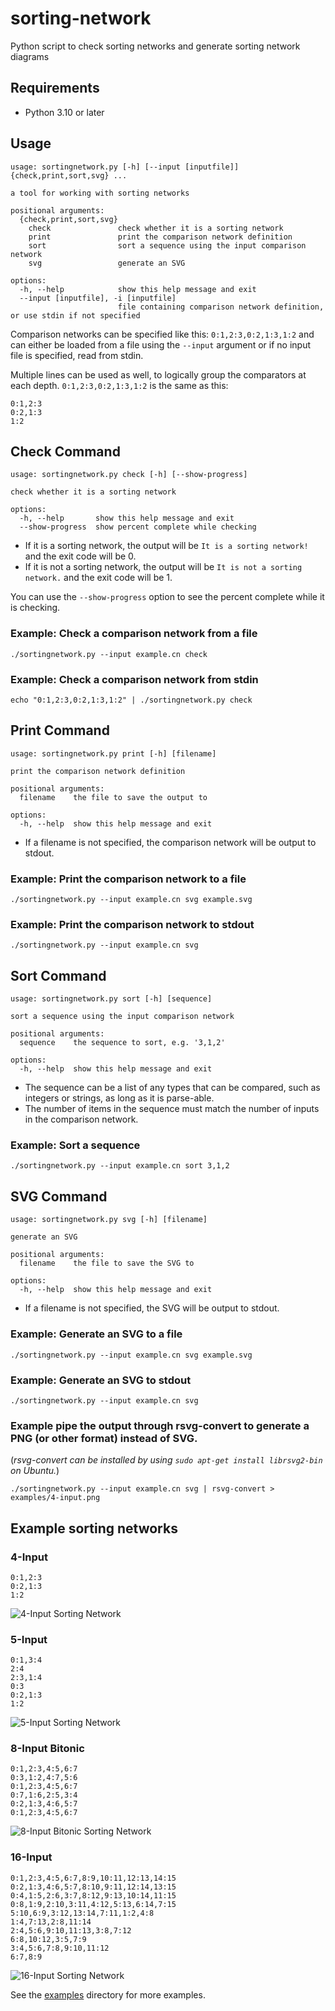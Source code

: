 # sorting-network
Python script to check sorting networks and generate sorting network diagrams

## Requirements

* Python 3.10 or later

## Usage

```text
usage: sortingnetwork.py [-h] [--input [inputfile]] {check,print,sort,svg} ...

a tool for working with sorting networks

positional arguments:
  {check,print,sort,svg}
    check               check whether it is a sorting network
    print               print the comparison network definition
    sort                sort a sequence using the input comparison network
    svg                 generate an SVG

options:
  -h, --help            show this help message and exit
  --input [inputfile], -i [inputfile]
                        file containing comparison network definition, or use stdin if not specified
```

Comparison networks can be specified like this: `0:1,2:3,0:2,1:3,1:2` and can either be loaded from a file using the `--input` argument or if no input file is specified, read from stdin.

Multiple lines can be used as well, to logically group the comparators at each depth. `0:1,2:3,0:2,1:3,1:2` is the same as this:
```text
0:1,2:3
0:2,1:3
1:2
```

## Check Command
```text
usage: sortingnetwork.py check [-h] [--show-progress]

check whether it is a sorting network

options:
  -h, --help       show this help message and exit
  --show-progress  show percent complete while checking
```

* If it is a sorting network, the output will be `It is a sorting network!` and the exit code will be 0.   
* If it is not a sorting network, the output will be `It is not a sorting network.` and the exit code will be 1.

You can use the `--show-progress` option to see the percent complete while it is checking.

### Example: Check a comparison network from a file
```shell
./sortingnetwork.py --input example.cn check
```

### Example: Check a comparison network from stdin
```shell
echo "0:1,2:3,0:2,1:3,1:2" | ./sortingnetwork.py check
```

## Print Command
```text
usage: sortingnetwork.py print [-h] [filename]

print the comparison network definition

positional arguments:
  filename    the file to save the output to

options:
  -h, --help  show this help message and exit
```    

* If a filename is not specified, the comparison network will be output to stdout.

### Example: Print the comparison network to a file
```shell
./sortingnetwork.py --input example.cn svg example.svg
```

### Example: Print the comparison network to stdout
```shell
./sortingnetwork.py --input example.cn svg
```

## Sort Command
```text
usage: sortingnetwork.py sort [-h] [sequence]

sort a sequence using the input comparison network

positional arguments:
  sequence    the sequence to sort, e.g. '3,1,2'

options:
  -h, --help  show this help message and exit
```

* The sequence can be a list of any types that can be compared, such as integers or strings, as long as it is parse-able.
* The number of items in the sequence must match the number of inputs in the comparison network.

### Example: Sort a sequence
```shell
./sortingnetwork.py --input example.cn sort 3,1,2
```

## SVG Command
```text
usage: sortingnetwork.py svg [-h] [filename]

generate an SVG

positional arguments:
  filename    the file to save the SVG to

options:
  -h, --help  show this help message and exit
```

* If a filename is not specified, the SVG will be output to stdout.

### Example: Generate an SVG to a file
```shell
./sortingnetwork.py --input example.cn svg example.svg
```

### Example: Generate an SVG to stdout
```shell
./sortingnetwork.py --input example.cn svg
```

### Example pipe the output through rsvg-convert to generate a PNG (or other format) instead of SVG.
(*rsvg-convert can be installed by using `sudo apt-get install librsvg2-bin` on Ubuntu.*)

```shell    
./sortingnetwork.py --input example.cn svg | rsvg-convert > examples/4-input.png
```

## Example sorting networks

### 4-Input
```text
0:1,2:3
0:2,1:3
1:2
```

![4-Input Sorting Network](examples/4-input.png)

### 5-Input
```text
0:1,3:4
2:4
2:3,1:4
0:3
0:2,1:3
1:2
```

![5-Input Sorting Network](examples/5-input.png)

### 8-Input Bitonic
```text
0:1,2:3,4:5,6:7
0:3,1:2,4:7,5:6
0:1,2:3,4:5,6:7
0:7,1:6,2:5,3:4
0:2,1:3,4:6,5:7
0:1,2:3,4:5,6:7
```
![8-Input Bitonic Sorting Network](examples/8-input-bitonic.png)

### 16-Input
```text
0:1,2:3,4:5,6:7,8:9,10:11,12:13,14:15
0:2,1:3,4:6,5:7,8:10,9:11,12:14,13:15
0:4,1:5,2:6,3:7,8:12,9:13,10:14,11:15
0:8,1:9,2:10,3:11,4:12,5:13,6:14,7:15
5:10,6:9,3:12,13:14,7:11,1:2,4:8
1:4,7:13,2:8,11:14
2:4,5:6,9:10,11:13,3:8,7:12
6:8,10:12,3:5,7:9
3:4,5:6,7:8,9:10,11:12
6:7,8:9
```

![16-Input Sorting Network](examples/16-input.png)

See the [examples](examples) directory for more examples.
